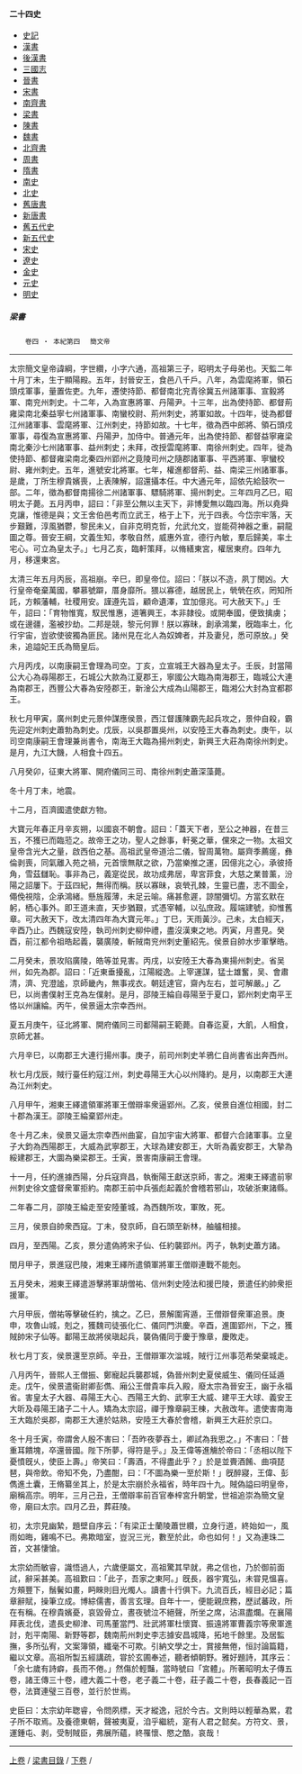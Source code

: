  



#### 二十四史

*   [史記](../a01/a01.md)
*   [漢書](../a02/a02.md)
*   [後漢書](../a03/a03.md)
*   [三國志](../a04/a04.md)
*   [晉書](../a05/a05.md)
*   [宋書](../a06/a06.md)
*   [南齊書](../a07/a07.md)
*   [梁書](../a08/a08.md)
*   [陳書](../a09/a09.md)
*   [魏書](../a10/a10.md)
*   [北齊書](../a11/a11.md)
*   [周書](../a12/a12.md)
*   [隋書](../a13/a13.md)
*   [南史](../a14/a14.md)
*   [北史](../a15/a15.md)
*   [舊唐書](../a16/a16.md)
*   [新唐書](../a17/a17.md)
*   [舊五代史](../a18/a18.md)
*   [新五代史](../a19/a19.md)
*   [宋史](../a20/a20.md)
*   [遼史](../a21/a21.md)
*   [金史](../a22/a22.md)
*   [元史](../a23/a23.md)
*   [明史](../a24/a24.md)


##### 梁書
　　`卷四 ‧ 本紀第四`　
	`簡文帝`

* * *

太宗簡文皇帝諱綱，字世纘，小字六通，高祖第三子，昭明太子母弟也。天監二年十月丁未，生于顯陽殿。五年，封晉安王，食邑八千戶。八年，為雲麾將軍，領石頭戍軍事，量置佐吏。九年，遷使持節、都督南北兖青徐冀五州諸軍事、宣毅將軍、南兖州刺史。十二年，入為宣惠將軍、丹陽尹。十三年，出為使持節、都督荊雍梁南北秦益寧七州諸軍事、南蠻校尉、荊州刺史，將軍如故。十四年，徙為都督江州諸軍事、雲麾將軍、江州刺史，持節如故。十七年，徵為西中郎將、領石頭戍軍事，尋復為宣惠將軍、丹陽尹，加侍中。普通元年，出為使持節、都督益寧雍梁南北秦沙七州諸軍事、益州刺史；未拜，改授雲麾將軍、南徐州刺史。四年，徙為使持節、都督雍梁南北秦四州郢州之竟陵司州之隨郡諸軍事、平西將軍、寧蠻校尉、雍州刺史。五年，進號安北將軍。七年，權進都督荊、益、南梁三州諸軍事。是歲，丁所生穆貴嬪喪，上表陳解，詔還攝本任。中大通元年，詔依先給鼓吹一部。二年，徵為都督南揚徐二州諸軍事、驃騎將軍、揚州刺史。三年四月乙巳，昭明太子薨。五月丙申，詔曰：「非至公無以主天下，非博愛無以臨四海。所以堯舜克讓，惟德是與；文王舍伯邑考而立武王，格于上下，光于四表。今岱宗牢落，天步艱難，淳風猶鬱，黎民未乂，自非克明克哲，允武允文，豈能荷神器之重，嗣龍圖之尊。晉安王綱，文義生知，孝敬自然，威惠外宣，德行內敏，羣后歸美，率土宅心。可立為皇太子。」七月乙亥，臨軒策拜，以脩繕東宮，權居東府。四年九月，移還東宮。

太清三年五月丙辰，高祖崩。辛巳，即皇帝位。詔曰：「朕以不造，夙丁閔凶。大行皇帝奄棄萬國，攀慕號躃，厝身靡所。猥以寡德，越居民上，煢煢在疚，罔知所託，方賴藩輔，社稷用安。謹遵先旨，顧命遺澤，宜加億兆。可大赦天下。」壬午，詔曰：「育物惟寬，馭民惟惠，道箸興王，本非隷役。或開奉國，便致擒虜；或在邊疆，濫被抄劫。二邦是競，黎元何罪！朕以寡昧，創承鴻業，旣臨率土，化行宇宙，豈欲使彼獨為匪民。諸州見在北人為奴婢者，并及妻兒，悉可原放。」癸未，追謚妃王氏為簡皇后。

六月丙戌，以南康嗣王會理為司空。丁亥，立宣城王大器為皇太子。壬辰，封當陽公大心為尋陽郡王，石城公大款為江夏郡王，寧國公大臨為南海郡王，臨城公大連為南郡王，西豐公大春為安陸郡王，新淦公大成為山陽郡王，臨湘公大封為宜都郡王。

秋七月甲寅，廣州刺史元景仲謀應侯景，西江督護陳霸先起兵攻之，景仲自殺，霸先迎定州刺史蕭勃為刺史。戊辰，以吳郡置吳州，以安陸王大春為刺史。庚午，以司空南康嗣王會理兼尚書令，南海王大臨為揚州刺史，新興王大莊為南徐州刺史。是月，九江大饑，人相食十四五。

八月癸卯，征東大將軍、開府儀同三司、南徐州刺史蕭深藻薨。

冬十月丁未，地震。

十二月，百濟國遣使獻方物。

大寶元年春正月辛亥朔，以國哀不朝會。詔曰：「蓋天下者，至公之神器，在昔三五，不獲已而臨蒞之。故帝王之功，聖人之餘事，軒冕之華，儻來之一物。太祖文皇帝含光大之量，啟西伯之基。高祖武皇帝道洽二儀，智周萬物。屬齊季薦瘥，彝倫剥喪，同氣離入苑之禍，元首懷無猒之欲，乃當樂推之運，因億兆之心，承彼掎角，雪茲讎恥。事非為己，義寔從民，故功成弗居，卑宮菲食，大慈之業普薰，汾陽之詔屢下。于茲四紀，無得而稱。朕以寡昧，哀煢孔棘，生靈已盡，志不圖全，僶俛視陰，企承鴻緒。懸旌履薄，未足云喻。痛甚愈遲，諒闇彌切。方當玄默在躬，栖心事外。即王道未直，天步猶艱，式憑宰輔，以弘庶政。履端建號，抑惟舊章。可大赦天下，改太清四年為大寶元年。」丁巳，天雨黃沙。己未，太白經天，辛酉乃止。西魏寇安陸，執司州刺史柳仲禮，盡沒漢東之地。丙寅，月晝見。癸酉，前江都令祖皓起義，襲廣陵，斬賊南兖州刺史董紹先。侯景自帥水步軍擊皓。

二月癸未，景攻陷廣陵，皓等並見害。丙戌，以安陸王大春為東揚州刺史。省吴州，如先為郡。詔曰：「近東垂擾亂，江陽縱逸。上宰運謀，猛士雄奮，吴、會肅清，濟、兖澄謐，京師畿內，無事戎衣。朝廷達官，齋內左右，並可解嚴。」乙巳，以尚書僕射王克為左僕射。是月，邵陵王綸自尋陽至于夏口，郢州刺史南平王恪以州讓綸。丙午，侯景逼太宗幸西州。

夏五月庚午，征北將軍、開府儀同三司鄱陽嗣王範薨。自春迄夏，大飢，人相食，京師尤甚。

六月辛巳，以南郡王大連行揚州事。庚子，前司州刺史羊鴉仁自尚書省出奔西州。

秋七月戊辰，賊行臺任約寇江州，刺史尋陽王大心以州降約。是月，以南郡王大連為江州刺史。

八月甲午，湘東王繹遣領軍將軍王僧辯率衆逼郢州。乙亥，侯景自進位相國，封二十郡為漢王。邵陵王綸棄郢州走。

冬十月乙未，侯景又逼太宗幸西州曲宴，自加宇宙大將軍、都督六合諸軍事。立皇子大鈞為西陽郡王，大威為武寧郡王，大球為建安郡王，大昕為義安郡王，大摯為綏建郡王，大圜為樂梁郡王。壬寅，景害南康嗣王會理。

十一月，任約進據西陽，分兵寇齊昌，執衡陽王獻送京師，害之。湘東王繹遣前寧州刺史徐文盛督衆軍拒約。南郡王前中兵張彪起義於會稽若邪山，攻破浙東諸縣。

二年春二月，邵陵王綸走至安陸董城，為西魏所攻，軍敗，死。

三月，侯景自帥衆西寇。丁未，發京師，自石頭至新林，舳艫相接。

四月，至西陽。乙亥，景分遣偽將宋子仙、任約襲郢州。丙子，執刺史蕭方諸。

閏月甲子，景進寇巴陵，湘東王繹所遣領軍將軍王僧辯連戰不能剋。

五月癸未，湘東王繹遣游擊將軍胡僧祐、信州刺史陸法和援巴陵，景遣任約帥衆拒援軍。

六月甲辰，僧祐等擊破任約，擒之。乙巳，景解圍宵遁，王僧辯督衆軍追景。庚申，攻魯山城，剋之，獲魏司徒張化仁、儀同門洪慶。辛酉，進圍郢州，下之，獲賊帥宋子仙等。鄱陽王故將侯瑱起兵，襲偽儀同于慶于豫章，慶敗走。

秋七月丁亥，侯景還至京師。辛丑，王僧辯軍次湓城，賊行江州事范希榮棄城走。

八月丙午，晉熙人王僧振、鄭寵起兵襲郡城，偽晉州刺史夏侯威生、儀同任延遁走。戊午，侯景遣衞尉卿彭儁、廂公王僧貴率兵入殿，廢太宗為晉安王，幽于永福省。害皇太子大器、尋陽王大心、西陽王大鈞、武寧王大威、建平王大球、義安王大昕及尋陽王諸子二十人。矯為太宗詔，禪于豫章嗣王棟，大赦改年。遣使害南海王大臨於吳郡，南郡王大連於姑熟，安陸王大春於會稽，新興王大莊於京口。

冬十月壬寅，帝謂舍人殷不害曰：「吾昨夜夢吞土，卿試為我思之。」不害曰：「昔重耳饋塊，卒還晉國。陛下所夢，得符是乎。」及王偉等進觴於帝曰：「丞相以陛下憂憤旣乆，使臣上壽。」帝笑曰：「壽酒，不得盡此乎？」於是並賷酒餚、曲項琵琶，與帝飲。帝知不免，乃盡酣，曰：「不圖為樂一至於斯！」旣醉寢，王偉、彭儁進土囊，王脩纂坐其上，於是太宗崩於永福省，時年四十九。賊偽謚曰明皇帝，廟稱高宗。明年，三月己丑，王僧辯率前百官奉梓宮升朝堂，世祖追崇為簡文皇帝，廟曰太宗。四月乙丑，葬莊陵。

初，太宗見幽縶，題壁自序云：「有梁正士蘭陵蕭世纘，立身行道，終始如一，風雨如晦，雞鳴不已。弗欺暗室，豈況三光，數至於此，命也如何！」又為連珠二首，文甚悽愴。

太宗幼而敏睿，識悟過人，六歲便屬文，高祖驚其早就，弗之信也，乃於御前面試，辭采甚美。高祖歎曰：「此子，吾家之東阿。」旣長，器宇寬弘，未甞見慍喜。方頰豐下，鬚鬢如畫，眄睞則目光燭人。讀書十行俱下。九流百氏，經目必記；篇章辭賦，操筆立成。博綜儒書，善言玄理。自年十一，便能親庶務，歷試蕃政，所在有稱。在穆貴嬪憂，哀毀骨立，晝夜號泣不絕聲，所坐之席，沾濕盡爛。在襄陽拜表北伐，遣長史柳津、司馬董當門、壯武將軍杜懷寶、振遠將軍曹義宗等衆軍進討，剋平南陽、新野等郡，魏南荊州刺史李志據安昌城降，拓地千餘里。及居監撫，多所弘宥，文案簿領，纖毫不可欺。引納文學之士，賞接無倦，恒討論篇籍，繼以文章。高祖所製五經講疏，甞於玄圃奉述，聽者傾朝野。雅好題詩，其序云：「余七歲有詩癖，長而不倦。」然傷於輕豔，當時號曰「宮體」。所著昭明太子傳五卷，諸王傳三十卷，禮大義二十卷，老子義二十卷，莊子義二十卷，長春義記一百卷，法寶連璧三百卷，並行於世焉。

史臣曰：太宗幼年聦睿，令問夙標，天才縱逸，冠於今古。文則時以輕華為累，君子所不取焉。及養德東朝，聲被夷夏，洎乎繼統，寔有人君之懿矣。方符文、景，運鍾屯、剥，受制賊臣，弗展所蘊，終罹懷、愍之酷，哀哉！

* * *

[上卷](003.md) / [梁書目錄](a08.md) / [下卷](005.md) / 

    